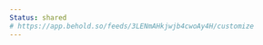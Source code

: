 ```yaml
---
Status: shared
# https://app.behold.so/feeds/3LENmAHkjwjb4cwoAy4H/customize
---
```

<script>
  (() => {
    const d=document,s=d.createElement("script");s.type="module";
    s.src="https://w.behold.so/widget.js";d.head.append(s);
  })();
</script>
<div class="col-md-12 col-lg-12 col-xl-12 text-center mb-5 mb-lg-5">
    <div data-behold-id="3LENmAHkjwjb4cwoAy4H"></div>
</div>